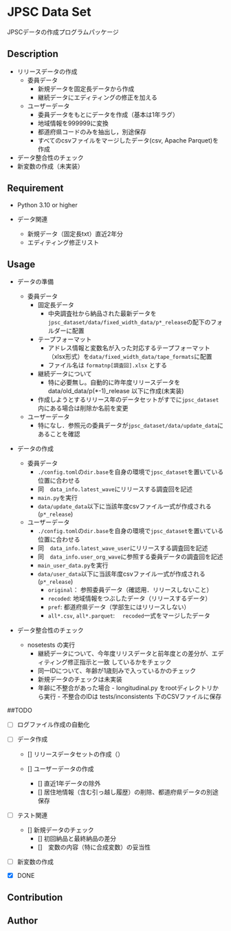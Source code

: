 JPSC Data Set
====
JPSCデータの作成プログラムパッケージ


## Description
- リリースデータの作成
	- 委員データ
		- 新規データを固定長データから作成
		- 継続データにエディティングの修正を加える
	- ユーザーデータ
		- 委員データをもとにデータを作成（基本は1年ラグ）
		- 地域情報を999999に変換
		- 都道府県コードのみを抽出し，別途保存
		- すべてのcsvファイルをマージしたデータ(csv, Apache Parquet)を作成
- データ整合性のチェック
- 新変数の作成（未実装）

## Requirement
- Python 3.10 or higher


- データ関連
	- 新規データ（固定長txt）直近2年分
	- エディティング修正リスト
	 
## Usage
- データの準備
	- 委員データ
		- 固定長データ
			- 中央調査社から納品された最新データを`jpsc_dataset/data/fixed_width_data/p*_release`の配下のフォルダーに配置
		- テープフォーマット
			- アドレス情報と変数名が入った対応するテープフォーマット（xlsx形式）を`data/fixed_width_data/tape_formats`に配置
			- ファイル名は `formatnp[調査回].xlsx` とする
		- 継続データについて
			- 特に必要無し。自動的に昨年度リリースデータをdata/old_data/p(*-1)_release 以下に作成(未実装)
		- 作成しようとするリリース年のデータセットがすでに`jpsc_dataset`内にある場合は削除か名前を変更
	- ユーザーデータ
		- 特になし．参照元の委員データが`jpsc_dataset/data/update_data`にあることを確認

- データの作成
	- 委員データ
		- `./config.toml`の`dir.base`を自身の環境で`jpsc_dataset`を置いている位置に合わせる
		- 同　`data_info.latest_wave`にリリースする調査回を記述
		-  `main.py`を実行
		- `data/update_data`以下に当該年度csvファイル一式が作成される(`p*_release`)
	- ユーザーデータ
		- `./config.toml`の`dir.base`を自身の環境で`jpsc_dataset`を置いている位置に合わせる
		- 同　`data_info.latest_wave_user`にリリースする調査回を記述
		- 同　`data_info.user_org_wave`に参照する委員データの調査回を記述
		-  `main_user_data.py`を実行
		- `data/user_data`以下に当該年度csvファイル一式が作成される(`p*_release`)
			- `original`： 参照委員データ（確認用．リリースしないこと）
			- `recoded`: 地域情報をつぶしたデータ（リリースするデータ）
			- `pref`: 都道府県データ（学部生にはリリースしない）
			- `all*.csv`, `all*.parquet`: 　`recoded`一式をマージしたデータ
- データ整合性のチェック
	- nosetests の実行
		- 継続データについて、今年度リリスデータと前年度との差分が、エディティング修正指示と一致
		しているかをチェック
		- 同一IDについて、年齢が1歳刻みで入っているかのチェック
		- 新規データのチェックは未実装
       - 年齢に不整合があった場合
                - longitudinal.py をrootディレクトリから実行
                - 不整合のIDは tests/inconsistents 下のCSVファイルに保存



##TODO
- [ ] ログファイル作成の自動化


- [ ] データ作成
    - [] リリースデータセットの作成（）

    - [] ユーザーデータの作成
        - [] 直近1年データの除外
        - [] 居住地情報（含む引っ越し履歴）の削除、都道府県データの別途保存
    
- [ ] テスト関連
    - [] 新規データのチェック
        - [] 初回納品と最終納品の差分
        - []　変数の内容（特に合成変数）の妥当性

- [ ] 新変数の作成
	
- [x] DONE


## Contribution


## Author
